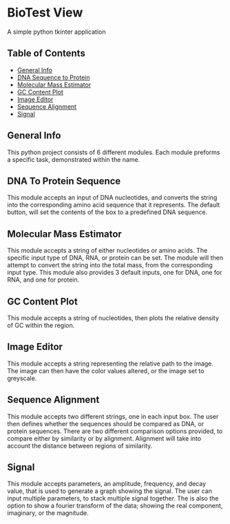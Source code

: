 # BioTest View
A simple python tkinter application

## Table of Contents
* [General Info](#general-info)
* [DNA Sequence to Protein](#dna-to-protein-sequence)
* [Molecular Mass Estimator](#molecular-mass-estimator)
* [GC Content Plot](#gc-content-plot)
* [Image Editor](#image-editor)
* [Sequence Alignment](#sequence-alignment)
* [Signal](#signal)

## General Info
This python project consists of 6 different modules. Each module preforms a specific task, demonstrated within the name.

## DNA To Protein Sequence
This module accepts an input of DNA nucleotides, and converts the string into the corresponding amino acid sequence that it represents. 
The default button, will set the contents of the box to a predefined DNA sequence.

## Molecular Mass Estimator
This module accepts a string of either nucleotides or amino acids. The specific input type of DNA, RNA, or protein can 
be set. The module will then attempt to convert the string into the total mass, from the corresponding input type.
This module also provides 3 default inputs, one for DNA, one for RNA, and one for protein.

## GC Content Plot
This module accepts a string of nucleotides, then plots the relative density of GC within the region. 

## Image Editor
This module accepts a string representing the relative path to the image. The image can then have the color values altered,
or the image set to greyscale.

## Sequence Alignment
This module accepts two different strings, one in each input box. The user then defines whether the sequences should be 
compared as DNA, or protein sequences. There are two different comparison options provided, to compare either by similarity
or by alignment. Alignment will take into account the distance between regions of similarity. 

## Signal
This module accepts parameters, an amplitude, frequency, and decay value, that is used to generate a graph showing the signal.
The user can input multiple parameters, to stack multiple signal together. The is also the option to show a fourier transform
of the data; showing the real component, imaginary, or the magnitude. 
